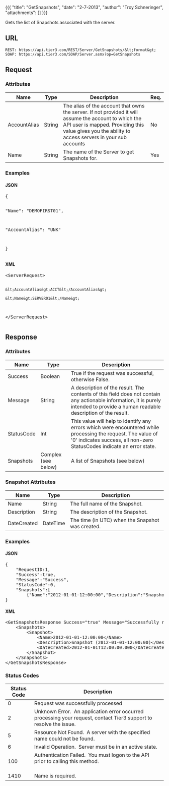 {{{
  "title": "GetSnapshots",
  "date": "2-7-2013",
  "author": "Troy Schneringer",
  "attachments": []
}}}

Gets the list of Snapshots associated with the server.

## URL

    REST: https://api.tier3.com/REST/Server/GetSnapshots/&lt;format&gt;
    SOAP: https://api.tier3.com/SOAP/Server.asmx?op=GetSnapshots

## Request
### Attributes
<table>
    <thead>
    <tr>
      <th>Name</th>
      <th>Type</th>
      <th>Description</th>
      <th>Req.</th>
    </tr>
  </thead>
  <tbody>
    <tr>
      <td>AccountAlias</td>
      <td>String</td>
      <td>The alias of the account that owns the server. If not provided it will assume the account to which the API user is mapped. Providing this value gives you the ability to access servers in your sub accounts</td>
      <td>No</td>
    </tr>
    <tr>
      <td>Name</td>
      <td>String</td>
      <td>The name of the Server to get Snapshots for.</td>
      <td>Yes</td>
    </tr>
  </tbody>
</table>

### Examples
<h4>JSON</h4>
<pre>{

  "Name": "DEMOFIRST01",

  "AccountAlias": "UNK"

}</pre>

<h4>XML</h4>
<pre>&lt;ServerRequest&gt;

    &lt;AccountAlias&gt;ACCT&lt;/AccountAlias&gt;

    &lt;Name&gt;SERVER01&lt;/Name&gt;

&lt;/ServerRequest&gt;</pre>

## Response
### Attributes
<table>
  <thead>
  <tr>
    <th>Name</th>
    <th>Type</th>
    <th>Description</th>
  </tr>
</thead>
<tbody>
    <tr>
      <td>Success</td>
      <td>Boolean</td>
      <td>True if the request was successful, otherwise False.</td>
    </tr>
    <tr>
      <td>Message</td>
      <td>String</td>
      <td>A description of the result. The contents of this field does not contain any actionable information, it is purely intended to provide a human readable description of the result.</td>
    </tr>
    <tr>
      <td>StatusCode</td>
      <td>Int</td>
      <td>This value will help to identify any errors which were encountered while processing the request. The value of '0' indicates success, all non-zero StatusCodes indicate an error state.</td>
    </tr>
    <tr>
      <td>Snapshots</td>
      <td>Complex (see below)</td>
      <td>
        <p>A list of Snapshots (see below)</p>
      </td>
    </tr>
  </tbody>
</table>

### Snapshot Attributes
<table>
  <thead>
  <tr>
    <th>Name</th>
    <th>Type</th>
    <th>Description</th>
  </tr>
</thead>
<tbody>
    <tr>
      <td>Name</td>
      <td>String</td>
      <td>The full name of the Snapshot.</td>
    </tr>
    <tr>
      <td>Description</td>
      <td>String</td>
      <td>The description of the Snapshot.</td>
    </tr>
    <tr>
      <td>DateCreated</td>
      <td>DateTime</td>
      <td>The time (in UTC) when the Snapshot was created.</td>
    </tr>
  </tbody>
</table>

### Examples
<h4>JSON</h4>
<pre>{<br />    "RequestID:1,<br />    "Success":true,<br />    "Message":"Success",<br />    "StatusCode":0,<br />    "Snapshots":[<br />        {"Name":"2012-01-01-12:00:00","Description":"Snapshot (2012-01-01-12:00:00)","DateCreated":"\/Date(1330047404893)\/"}]<br />}</pre>

<h4>XML</h4>
<pre>&lt;GetSnapshotsResponse Success="true" Message="Successfully retrieved snapshots" StatusCode="0"&gt;<br />    &lt;Snapshots&gt;<br />        &lt;Snapshot&gt;<br />            &lt;Name&gt;2012-01-01-12:00:00&lt;/Name&gt;<br />            &lt;Description&gt;Snapshot (2012-01-01-12:00:00)&lt;/Description&gt;<br />            &lt;DateCreated&gt;2012-01-01T12:00:00.000&lt;/DateCreated&gt;<br />        &lt;/Snapshot&gt;<br />    &lt;/Snapshots&gt;<br />&lt;/GetSnapshotsResponse&gt;</pre>

### Status Codes
<table>
    <thead>
  <tr>
    <th>Status Code</th>
    <th>Description</th>
  </tr>
  </thead>
  <tbody>
    <tr>
      <td>0</td>
      <td>Request was successfully processed</td>
    </tr>
    <tr>
      <td>2</td>
      <td>Unknown Error. &nbsp;An application error occurred processing your request, contact Tier3 support to resolve the issue.</td>
    </tr>
    <tr>
      <td>5</td>
      <td>Resource Not Found. &nbsp;A server with the specified name could not be found.</td>
    </tr>
    <tr>
      <td>6</td>
      <td>Invalid Operation. &nbsp;Server must be in an active state.</td>
    </tr>
    <tr>
      <td>100</td>
      <td>Authentication Failed. &nbsp;You must logon to the API prior to calling this method.
        <br />
        <br />
      </td>
    </tr>
    <tr>
      <td>1410</td>
      <td>Name is required.</td>
    </tr>
  </tbody>
</table>